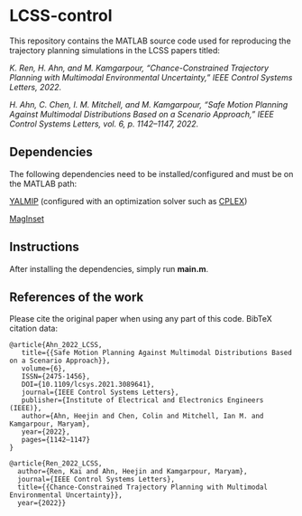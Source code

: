 # LCSS-control
This repository contains the MATLAB source code used for reproducing the trajectory planning simulations in the LCSS papers titled:

*K. Ren, H. Ahn, and M. Kamgarpour, “Chance-Constrained Trajectory Planning with Multimodal Environmental Uncertainty,” IEEE Control Systems Letters, 2022.*

*H. Ahn, C. Chen, I. M. Mitchell, and M. Kamgarpour, “Safe Motion Planning Against Multimodal Distributions Based on a Scenario Approach,” IEEE Control Systems Letters, vol. 6, p. 1142–1147, 2022.*

## Dependencies
The following dependencies need to be installed/configured and must be on the MATLAB path:

[YALMIP](https://yalmip.github.io/) (configured with an optimization solver such as [CPLEX](https://www.ibm.com/analytics/cplex-optimizer))

[MagInset](https://www.mathworks.com/matlabcentral/fileexchange/49055-maginset)

## Instructions

After installing the dependencies, simply run **main.m**.

## References of the work
Please cite the original paper when using any part of this code. BibTeX citation data:
```
@article{Ahn_2022_LCSS,
   title={{Safe Motion Planning Against Multimodal Distributions Based on a Scenario Approach}},
   volume={6},
   ISSN={2475-1456},
   DOI={10.1109/lcsys.2021.3089641},
   journal={IEEE Control Systems Letters},
   publisher={Institute of Electrical and Electronics Engineers (IEEE)},
   author={Ahn, Heejin and Chen, Colin and Mitchell, Ian M. and Kamgarpour, Maryam},
   year={2022},
   pages={1142–1147}
}

@article{Ren_2022_LCSS,
  author={Ren, Kai and Ahn, Heejin and Kamgarpour, Maryam},
  journal={IEEE Control Systems Letters}, 
  title={{Chance-Constrained Trajectory Planning with Multimodal Environmental Uncertainty}}, 
  year={2022}}
```
